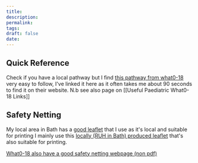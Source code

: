 ```yaml
---
title:
description: 
permalink: 
tags: 
draft: false
date:
---
```


## Quick Reference
Check if you have a local pathway but I find [this pathway from what0-18](https://www.what0-18.nhs.uk/application/files/2216/2920/1452/CS52646_NHS_Bronchiolitis_Pathway_Primary_and_Community_Care_April_21v2_2.pdf) very easy to follow,  I've linked it here as it often takes me about 90 seconds to find it on their website. 
N.b see also page on [[Useful Paediatric What0-18 Links]]

## Safety Netting
My local area in Bath has a [good leaflet](https://www.ruh.nhs.uk/patients/patient_information/PAE008_Bronchiolitis.pdf) that I use as it's local and suitable for printing 
I mainly use this [locally (RUH in Bath) produced leaflet](https://www.what0-18.nhs.uk/professionals/gp-primary-care-staff/safety-netting-documents-parents/bronchiolitis) that's also suitable for printing.

[What0-18 also have a good safety netting webpage (non pdf)](https://www.what0-18.nhs.uk/professionals/gp-primary-care-staff/safety-netting-documents-parents/bronchiolitis)

